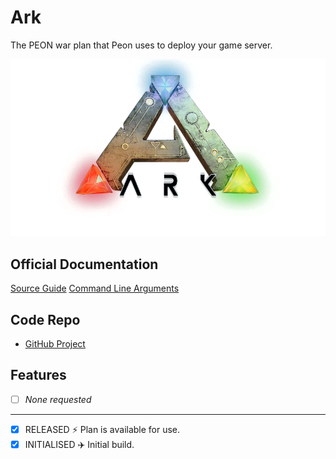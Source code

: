 # Ark

The PEON war plan that Peon uses to deploy your game server.

![Ark](../../images/game-logos/ark.png)

## Official Documentation

[Source Guide](https://ark.fandom.com/wiki/Dedicated_server_setup)
[Command Line Arguments](https://ark.fandom.com/wiki/Server_configuration#Command_line_arguments)

## Code Repo

- [GitHub Project](https://github.com/the-peon-project/peon-warplans/tree/main/ark)

## Features

- [ ] *None requested*

---

- [x] RELEASED :zap: Plan is available for use.
- [x] INITIALISED :airplane: Initial build.
